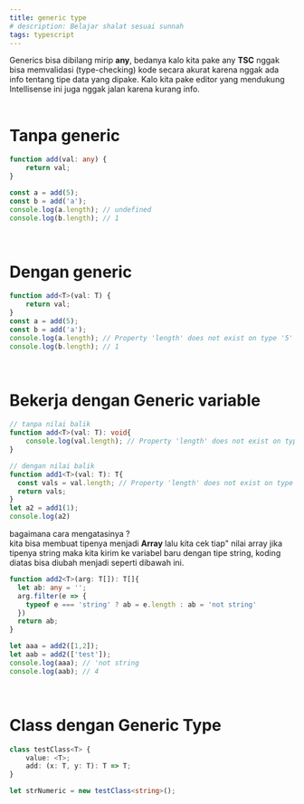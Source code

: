 ```yaml
---
title: generic type
# description: Belajar shalat sesuai sunnah
tags: typescript
---
```


Generics bisa dibilang mirip **any**, bedanya kalo kita pake any **TSC** nggak bisa memvalidasi
(type-checking) kode secara akurat karena nggak ada info tentang tipe data yang dipake.
Kalo kita pake editor yang mendukung Intellisense ini juga nggak jalan karena kurang info.
<br><br>

# Tanpa generic
```ts
function add(val: any) {
    return val;
}

const a = add(5);
const b = add('a');
console.log(a.length); // undefined
console.log(b.length); // 1
```
<br>

# Dengan generic
```ts
function add<T>(val: T) {
    return val;
}
const a = add(5);
const b = add('a');
console.log(a.length); // Property 'length' does not exist on type '5'
console.log(b.length); // 1
```
<br>

# Bekerja dengan Generic variable
```ts
// tanpa nilai balik
function add<T>(val: T): void{
    console.log(val.length); // Property 'length' does not exist on type 'T'.
}

// dengan nilai balik
function add1<T>(val: T): T{
  const vals = val.length; // Property 'length' does not exist on type 'T'.
  return vals;
}
let a2 = add1(1);
console.log(a2)
```
bagaimana cara mengatasinya ? <br>
kita bisa membuat tipenya menjadi **Array** lalu kita cek tiap" nilai array jika tipenya string maka kita kirim ke variabel baru dengan tipe string, koding diatas bisa diubah menjadi seperti dibawah ini.

```ts
function add2<T>(arg: T[]): T[]{
  let ab: any = '';
  arg.filter(e => {
    typeof e === 'string' ? ab = e.length : ab = 'not string'
  })
  return ab;
}

let aaa = add2([1,2]);
let aab = add2(['test']);
console.log(aaa); // 'not string
console.log(aab); // 4
```
<br>

# Class dengan Generic Type
```ts
class testClass<T> {
    value: <T>;
    add: (x: T, y: T): T => T;
}

let strNumeric = new testClass<string>();

```